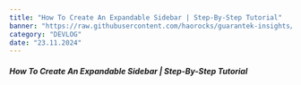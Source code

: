 ```yaml
---
title: "How To Create An Expandable Sidebar | Step-By-Step Tutorial"
banner: "https://raw.githubusercontent.com/haorocks/guarantek-insights/master/insights/how-to-create-an-expandable-sidebar/banner.jpg"
category: "DEVLOG"
date: "23.11.2024"
---
```


##### How To Create An Expandable Sidebar | Step-By-Step Tutorial
